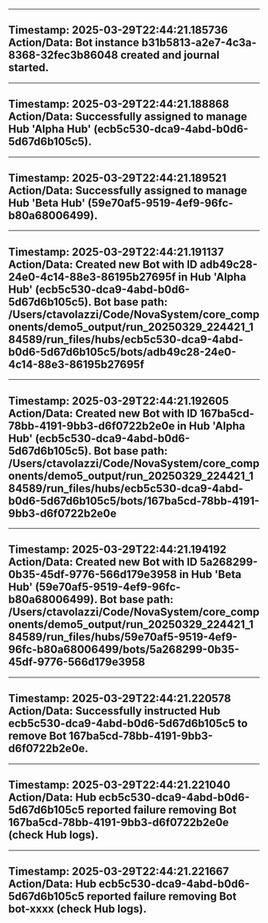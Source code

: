 
---
**Timestamp:** 2025-03-29T22:44:21.185736
**Action/Data:**
Bot instance b31b5813-a2e7-4c3a-8368-32fec3b86048 created and journal started.
---

---
**Timestamp:** 2025-03-29T22:44:21.188868
**Action/Data:**
Successfully assigned to manage Hub 'Alpha Hub' (ecb5c530-dca9-4abd-b0d6-5d67d6b105c5).
---

---
**Timestamp:** 2025-03-29T22:44:21.189521
**Action/Data:**
Successfully assigned to manage Hub 'Beta Hub' (59e70af5-9519-4ef9-96fc-b80a68006499).
---

---
**Timestamp:** 2025-03-29T22:44:21.191137
**Action/Data:**
Created new Bot with ID adb49c28-24e0-4c14-88e3-86195b27695f in Hub 'Alpha Hub' (ecb5c530-dca9-4abd-b0d6-5d67d6b105c5). Bot base path: /Users/ctavolazzi/Code/NovaSystem/core_components/demo5_output/run_20250329_224421_184589/run_files/hubs/ecb5c530-dca9-4abd-b0d6-5d67d6b105c5/bots/adb49c28-24e0-4c14-88e3-86195b27695f
---

---
**Timestamp:** 2025-03-29T22:44:21.192605
**Action/Data:**
Created new Bot with ID 167ba5cd-78bb-4191-9bb3-d6f0722b2e0e in Hub 'Alpha Hub' (ecb5c530-dca9-4abd-b0d6-5d67d6b105c5). Bot base path: /Users/ctavolazzi/Code/NovaSystem/core_components/demo5_output/run_20250329_224421_184589/run_files/hubs/ecb5c530-dca9-4abd-b0d6-5d67d6b105c5/bots/167ba5cd-78bb-4191-9bb3-d6f0722b2e0e
---

---
**Timestamp:** 2025-03-29T22:44:21.194192
**Action/Data:**
Created new Bot with ID 5a268299-0b35-45df-9776-566d179e3958 in Hub 'Beta Hub' (59e70af5-9519-4ef9-96fc-b80a68006499). Bot base path: /Users/ctavolazzi/Code/NovaSystem/core_components/demo5_output/run_20250329_224421_184589/run_files/hubs/59e70af5-9519-4ef9-96fc-b80a68006499/bots/5a268299-0b35-45df-9776-566d179e3958
---

---
**Timestamp:** 2025-03-29T22:44:21.220578
**Action/Data:**
Successfully instructed Hub ecb5c530-dca9-4abd-b0d6-5d67d6b105c5 to remove Bot 167ba5cd-78bb-4191-9bb3-d6f0722b2e0e.
---

---
**Timestamp:** 2025-03-29T22:44:21.221040
**Action/Data:**
Hub ecb5c530-dca9-4abd-b0d6-5d67d6b105c5 reported failure removing Bot 167ba5cd-78bb-4191-9bb3-d6f0722b2e0e (check Hub logs).
---

---
**Timestamp:** 2025-03-29T22:44:21.221667
**Action/Data:**
Hub ecb5c530-dca9-4abd-b0d6-5d67d6b105c5 reported failure removing Bot bot-xxxx (check Hub logs).
---
